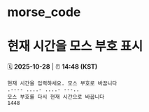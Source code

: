 # morse_code
# 현재 시간을 모스 부호 표시
<!-- MORSE_TIME_START -->
🗓️ **2025-10-28** | ⏰ **14:48 (KST)**

```
현재 시간을 입력하세요. 모스 부호로 바꿉니다
.---- ....- ....- ---..
모스 부호를 다시 현재 시간으로 바꿉니다
1448
```
<!-- MORSE_TIME_END -->
